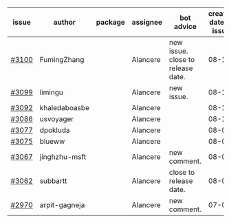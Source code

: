 | issue | author | package | assignee | bot advice | created date of issue | target release date | date from target |
| ------ | ------ | ------ | ------ | ------ | ------ | ------ | :-----: |
| [#3100](https://github.com/Azure/sdk-release-request/issues/3100) | FumingZhang |  | Alancere | new issue. close to release date.  | 08-18 | 08-22 | 2 |
| [#3099](https://github.com/Azure/sdk-release-request/issues/3099) | limingu |  | Alancere | new issue. | 08-18 | 08-31 |  |
| [#3092](https://github.com/Azure/sdk-release-request/issues/3092) | khaledaboasbe |  | Alancere |  | 08-15 | 08-29 |  |
| [#3086](https://github.com/Azure/sdk-release-request/issues/3086) | usvoyager |  | Alancere |  | 08-12 | 08-29 |  |
| [#3077](https://github.com/Azure/sdk-release-request/issues/3077) | dpokluda |  | Alancere |  | 08-09 | 08-23 |  |
| [#3075](https://github.com/Azure/sdk-release-request/issues/3075) | blueww |  | Alancere |  | 08-09 | 08-23 |  |
| [#3067](https://github.com/Azure/sdk-release-request/issues/3067) | jinghzhu-msft |  | Alancere | new comment. | 08-08 | 08-23 |  |
| [#3062](https://github.com/Azure/sdk-release-request/issues/3062) | subbartt |  | Alancere | close to release date.  | 08-08 | 08-22 | 2 |
| [#2970](https://github.com/Azure/sdk-release-request/issues/2970) | arpit-gagneja |  | Alancere | new comment. | 07-04 | 09-30 |  |
